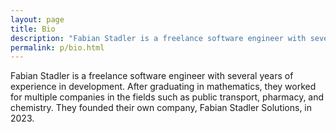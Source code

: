 ```yaml
---
layout: page
title: Bio
description: "Fabian Stadler is a freelance software engineer with several years of experience in development."
permalink: p/bio.html
---
```


Fabian Stadler is a freelance software engineer with several years of experience in development. After graduating in mathematics, they worked for multiple companies in the fields such as public transport, pharmacy, and chemistry. They founded their own company, Fabian Stadler Solutions, in 2023.

